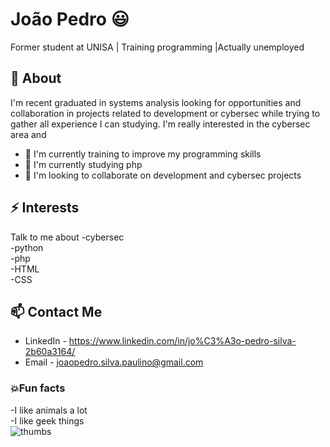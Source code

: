 # João Pedro 😃
Former student at UNISA | Training programming |Actually unemployed

## 🧐 About
I'm recent graduated in systems analysis looking for opportunities and collaboration in projects related to development or cybersec while trying to gather all experience I can studying. I'm really interested in the cybersec area and 

- 🔭 I'm currently training to improve my programming skills
- 🌱 I'm currently studying php 
- 🤝 I'm looking to collaborate on development and cybersec projects

## ⚡ Interests
Talk to me about
-cybersec
<br>
-python
<br/>
-php
<br/>
-HTML
<br/>
-CSS

## 📫 Contact Me
- LinkedIn - https://www.linkedin.com/in/jo%C3%A3o-pedro-silva-2b60a3164/
- Email - joaopedro.silva.paulino@gmail.com

### 💥Fun facts
-I like animals a lot
</br>
-I like geek things
</br>
![thumbs](https://64.media.tumblr.com/e2f14709a9cc7d39d3e73716461b2f10/tumblr_owib93NFRP1r1xpwxo1_1280.gif)
